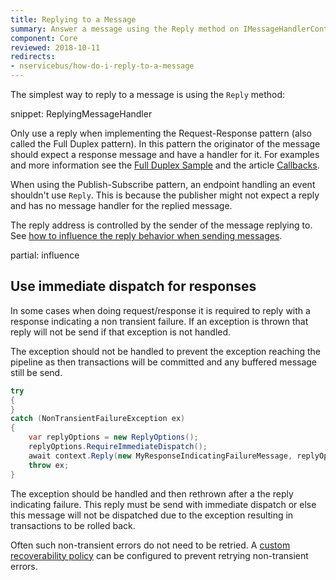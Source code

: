 ```yaml
---
title: Replying to a Message
summary: Answer a message using the Reply method on IMessageHandlerContext/IBus.
component: Core
reviewed: 2018-10-11
redirects:
- nservicebus/how-do-i-reply-to-a-message
---
```


The simplest way to reply to a message is using the `Reply` method:

snippet: ReplyingMessageHandler

Only use a reply when implementing the Request-Response pattern (also called the Full Duplex pattern). In this pattern the originator of the message should expect a response message and have a handler for it. For examples and more information see the [Full Duplex Sample](/samples/fullduplex/) and the article [Callbacks](/nservicebus/messaging/callbacks.md).

When using the Publish-Subscribe pattern, an endpoint handling an event shouldn't use `Reply`. This is because the publisher might not expect a reply and has no message handler for the replied message.

The reply address is controlled by the sender of the message replying to. See [how to influence the reply behavior when sending messages](send-a-message.md#influencing-the-reply-behavior).

partial: influence

## Use immediate dispatch for responses

In some cases when doing request/response it is required to reply with a response indicating a non transient failure. If an  exception is thrown that reply will not be send if that exception is not handled.

The exception should not be handled to prevent the exception reaching the pipeline as then transactions will be committed and any buffered message still be send.

```cs
try
{
}
catch (NonTransientFailureException ex)
{
    var replyOptions = new ReplyOptions();
    replyOptions.RequireImmediateDispatch();
    await context.Reply(new MyResponseIndicatingFailureMessage, replyOptions);
    throw ex;
}
```

The exception should be handled and then rethrown after a the reply indicating failure. This reply must be send with immediate dispatch or else this message will not be dispatched due to the exception resulting in transactions to be rolled back.

Often such non-transient errors do not need to be retried. A [custom recoverability policy](/nservicebus/recoverability/custom-recoverability-policy) can be configured to prevent retrying non-transient errors.

